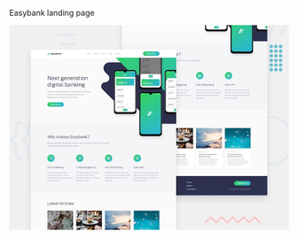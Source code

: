 Easybank landing page

![Design preview for the Easybank landing page coding challenge](./design/desktop-preview.jpg)

